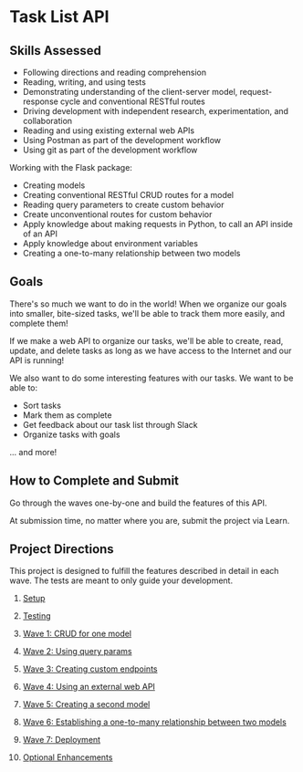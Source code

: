 # Task List API

## Skills Assessed

- Following directions and reading comprehension
- Reading, writing, and using tests
- Demonstrating understanding of the client-server model, request-response cycle and conventional RESTful routes
- Driving development with independent research, experimentation, and collaboration
- Reading and using existing external web APIs
- Using Postman as part of the development workflow
- Using git as part of the development workflow

Working with the Flask package:

- Creating models
- Creating conventional RESTful CRUD routes for a model
- Reading query parameters to create custom behavior
- Create unconventional routes for custom behavior
- Apply knowledge about making requests in Python, to call an API inside of an API
- Apply knowledge about environment variables
- Creating a one-to-many relationship between two models

## Goals

There's so much we want to do in the world! When we organize our goals into smaller, bite-sized tasks, we'll be able to track them more easily, and complete them!

If we make a web API to organize our tasks, we'll be able to create, read, update, and delete tasks as long as we have access to the Internet and our API is running!

We also want to do some interesting features with our tasks. We want to be able to:

- Sort tasks
- Mark them as complete
- Get feedback about our task list through Slack
- Organize tasks with goals

... and more!

## How to Complete and Submit

Go through the waves one-by-one and build the features of this API.

At submission time, no matter where you are, submit the project via Learn.

## Project Directions

This project is designed to fulfill the features described in detail in each wave. The tests are meant to only guide your development.

1. [Setup](ada-project-docs/setup.md)
2. [Testing](ada-project-docs/testing.md)
3. [Wave 1: CRUD for one model](ada-project-docs/wave_01.md)
4. [Wave 2: Using query params](ada-project-docs/wave_02.md)
5. [Wave 3: Creating custom endpoints](ada-project-docs/wave_03.md)
6. [Wave 4: Using an external web API](ada-project-docs/wave_04.md)
   
7. [Wave 5: Creating a second model](ada-project-docs/wave_05.md)
8. [Wave 6: Establishing a one-to-many relationship between two models](ada-project-docs/wave_06.md)
9.  [Wave 7: Deployment](ada-project-docs/wave_07.md)
10. [Optional Enhancements](ada-project-docs/optional-enhancements.md)
